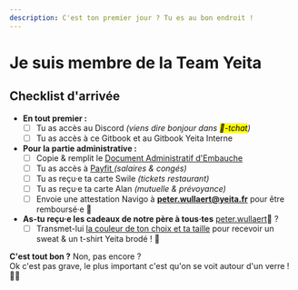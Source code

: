 ```yaml
---
description: C'est ton premier jour ? Tu es au bon endroit !
---
```


# Je suis membre de la Team Yeita

## Checklist d'arrivée

* **En tout premier :**&#x20;
  * [ ] Tu as accès au Discord _(viens dire bonjour dans <mark style="background-color:yellow;">💬-tchat</mark>)_
  * [ ] Tu as accès à ce Gitbook et au Gitbook Yeita Interne
* **Pour la partie administrative :**&#x20;
  * [ ] Copie & remplit le [Document Administratif d'Embauche](https://yeitafr.sharepoint.com/:w:/s/Communaute/EcbPfKBT43JBscy61-U5bfoBozzB1BXiPtbmBO6q9NDPQw?e=aFPb1a)
  * [ ] Tu as accès à [Payfit ](payfit.md)_(salaires & congés)_
  * [ ] Tu as reçu·e ta carte Swile _(tickets restaurant)_
  * [ ] Tu as reçu·e ta carte Alan _(mutuelle & prévoyance)_
  * [ ] Envoie une attestation Navigo à **peter.wullaert@yeita.fr** pour être remboursé·e 🚃
* **As-tu reçu·e les cadeaux de notre père à tous·tes** [peter.wullaert](https://app.gitbook.com/u/c8haRii4T2aSVAPPdX6sGIcA8IO2 "mention")🎅  ?
  * [ ] Transmet-lui [la couleur de ton choix et ta taille](https://www.stanleystella.com/fr-be/unisexe/sweatshirts/cruiser-stsu822?returnurl=%2ffr-be%2funisexe%2fsweatshirts%2f) pour recevoir un sweat & un t-shirt Yeita brodé ! 👕

**C'est tout bon ?** Non, pas encore ? \
Ok c'est pas grave, le plus important c'est qu'on se voit autour d'un verre ! 🥳🍻
